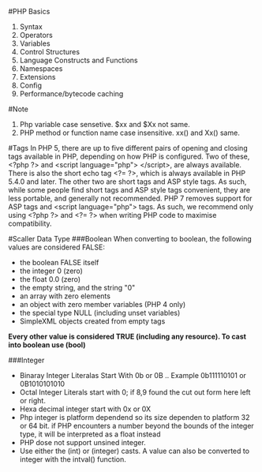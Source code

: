 #PHP Basics
1. Syntax
2. Operators
3. Variables
4. Control Structures
5. Language Constructs and Functions
6. Namespaces 
7. Extensions
8. Config
9. Performance/bytecode caching


#Note
1. Php variable case sensetive. $xx and $Xx not same.
2. PHP method or function name case insensitive. xx() and Xx() same.

#Tags 
In PHP 5, there are up to five different pairs of opening and closing tags available in PHP, depending on how PHP is configured. Two of these, &lt;?php ?&gt; and &lt;script language=&quot;php&quot;&gt; &lt;/script&gt;, are always available. There is also the short echo tag &lt;?= ?&gt;, which is always available in PHP 5.4.0 and later. The other two are short tags and ASP style tags. As such, while some people find short tags and ASP style tags convenient, they are less portable, and generally not recommended. PHP 7 removes support for ASP tags and &lt;script language=&quot;php&quot;&gt; tags. As such, we recommend only using &lt;?php ?&gt; and &lt;?= ?&gt; when writing PHP code to maximise compatibility.

#Scaller Data Type
###Boolean
When converting to boolean, the following values are considered FALSE:
* the boolean FALSE itself
* the integer 0 (zero)
* the float 0.0 (zero)
* the empty string, and the string "0"
* an array with zero elements
* an object with zero member variables (PHP 4 only)
* the special type NULL (including unset variables)
* SimpleXML objects created from empty tags

**Every other value is considered TRUE (including any resource). To cast into boolean use (bool)**

###Integer
* Binaray Integer Literalas Start With 0b or 0B .. Example 0b111110101 or 0B1010101010
* Octal Integer Literals start with 0; if 8,9 found the cut out form here left or right.
* Hexa decimal integer start with 0x or 0X
* Php integer is platform dependend so its size dependen to platform 32 or 64 bit. if PHP encounters a number beyond the bounds of the integer type, it will be interpreted as a float instead
* PHP dose not support unsined integer.
* Use either the (int) or (integer) casts.  A value can also be converted to integer with the intval() function.

